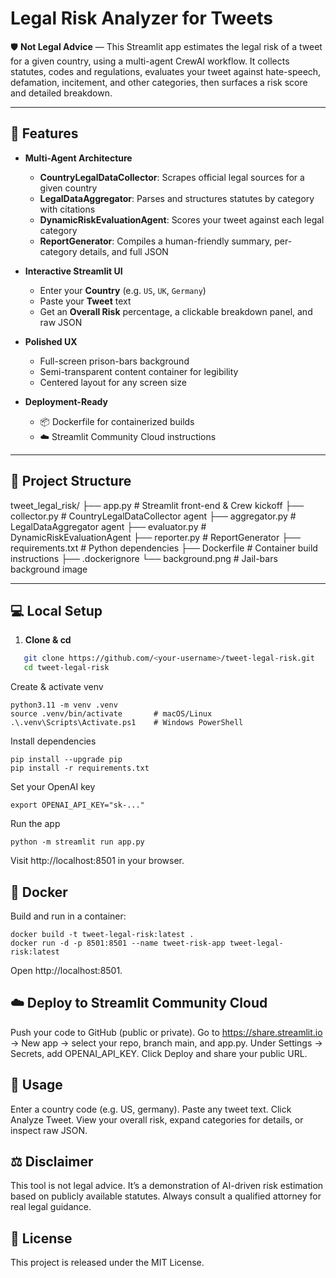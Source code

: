 # Legal Risk Analyzer for Tweets

🛡️ **Not Legal Advice** — This Streamlit app estimates the legal risk of a tweet for a given country, using a multi-agent CrewAI workflow. It collects statutes, codes and regulations, evaluates your tweet against hate-speech, defamation, incitement, and other categories, then surfaces a risk score and detailed breakdown.

---

## 🚀 Features

- **Multi-Agent Architecture**  
  - **CountryLegalDataCollector**: Scrapes official legal sources for a given country  
  - **LegalDataAggregator**: Parses and structures statutes by category with citations  
  - **DynamicRiskEvaluationAgent**: Scores your tweet against each legal category  
  - **ReportGenerator**: Compiles a human-friendly summary, per-category details, and full JSON  

- **Interactive Streamlit UI**  
  - Enter your **Country** (e.g. `US`, `UK`, `Germany`)  
  - Paste your **Tweet** text  
  - Get an **Overall Risk** percentage, a clickable breakdown panel, and raw JSON  

- **Polished UX**  
  - Full-screen prison-bars background  
  - Semi-transparent content container for legibility  
  - Centered layout for any screen size  

- **Deployment-Ready**  
  - 📦 Dockerfile for containerized builds  
  - ☁️ Streamlit Community Cloud instructions  

---

## 🔧 Project Structure

  tweet_legal_risk/
    ├── app.py                  # Streamlit front-end & Crew kickoff
    ├── collector.py            # CountryLegalDataCollector agent
    ├── aggregator.py           # LegalDataAggregator agent
    ├── evaluator.py            # DynamicRiskEvaluationAgent
    ├── reporter.py             # ReportGenerator
    ├── requirements.txt        # Python dependencies
    ├── Dockerfile              # Container build instructions
    ├── .dockerignore
    └── background.png          # Jail-bars background image

---

## 💻 Local Setup

1. **Clone & cd**  

```bash
   git clone https://github.com/<your-username>/tweet-legal-risk.git
   cd tweet-legal-risk
```
Create & activate venv
```
python3.11 -m venv .venv
source .venv/bin/activate       # macOS/Linux
.\.venv\Scripts\Activate.ps1    # Windows PowerShell
```
Install dependencies
```
pip install --upgrade pip
pip install -r requirements.txt
```
Set your OpenAI key
```
export OPENAI_API_KEY="sk-..."
```
Run the app
```
python -m streamlit run app.py
```
Visit http://localhost:8501 in your browser.

## 🐳 Docker

Build and run in a container:
```
docker build -t tweet-legal-risk:latest .
docker run -d -p 8501:8501 --name tweet-risk-app tweet-legal-risk:latest
```

Open http://localhost:8501.

## ☁️ Deploy to Streamlit Community Cloud

Push your code to GitHub (public or private).
Go to https://share.streamlit.io → New app → select your repo, branch main, and app.py.
Under Settings → Secrets, add OPENAI_API_KEY.
Click Deploy and share your public URL.

## 🎯 Usage

Enter a country code (e.g. US, germany).
Paste any tweet text.
Click Analyze Tweet.
View your overall risk, expand categories for details, or inspect raw JSON.

## ⚖️ Disclaimer

This tool is not legal advice. It’s a demonstration of AI-driven risk estimation based on publicly available statutes. Always consult a qualified attorney for real legal guidance.

## 📄 License

This project is released under the MIT License.
